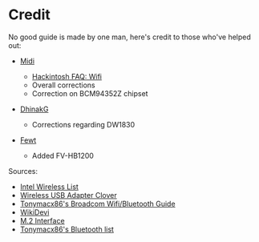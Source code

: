 # Credit

No good guide is made by one man, here's credit to those who've helped out:

* [Midi](https://github.com/midi1996)
   * [Hackintosh FAQ: Wifi](https://www.reddit.com/r/hackintosh/wiki/faq#wiki_wifi_compatibility)
   * Overall corrections
   * Correction on BCM94352Z chipset
   
* [DhinakG](https://github.com/dhinakg)
   * Corrections regarding DW1830

* [Fewt](https://fewt.gitbook.io/laptopguide/)
   * Added FV-HB1200

Sources:

* [Intel Wireless List](https://www.intel.ca/content/www/ca/en/support/articles/000005511/network-and-i-o/wireless-networking.html)
* [Wireless USB Adapter Clover](https://github.com/chris1111/Wireless-USB-Adapter-Clover)
* [Tonymacx86's Broadcom Wifi/Bluetooth Guide](https://www.tonymacx86.com/threads/broadcom-wifi-bluetooth-guide.242423/)
* [WikiDevi](https://wikidevi.com/wiki/Main_Page)
* [M.2 Interface](https://www.delock.de/infothek/M.2/M.2_e.html)
* [Tonymacx86's Bluetooth list](https://www.tonymacx86.com/threads/guide-how-to-get-bluetooth-and-wifi-working.275962/)

